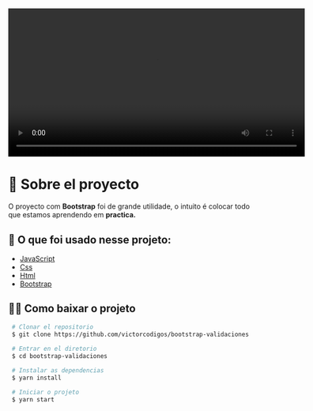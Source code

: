 <h1 aligh="center"> <h1> 

<video autoplay width="600"  controls>
   <source  src="video/coding.mp4" type="video/mp4">
   <source  src="video/coding.m4v" type="video/mp4">
   <source  src="video/coding.webm" type="video/webm">
   <source  src="video/coding.ogv" type="video/ogv">
</video>

 <h1> 
  <a href= "https://github.comyolovi"> </a>
</h1>

# 📂 Sobre el proyecto

O proyecto com **Bootstrap** foi de grande utilidade, o intuito é colocar todo que estamos aprendendo em **practica.** 

## 🚀 O que foi usado nesse projeto:

- [JavaScript](https://developer.mozilla.org/es/docs/Web/JavaScript)
- [Css](https://developer.mozilla.org/es/docs/Web/CSS)
- [Html](https://developer.mozilla.org/es/docs/Web/HTML)
- [Bootstrap](https://getbootstrap.com/)

##  👩‍💻 Como baixar o projeto

```bash
 # Clonar el repositorio
 $ git clone https://github.com/victorcodigos/bootstrap-validaciones
 
 # Entrar en el diretorio
 $ cd bootstrap-validaciones

 # Instalar as dependencias
 $ yarn install

 # Iniciar o projeto
 $ yarn start


```











  